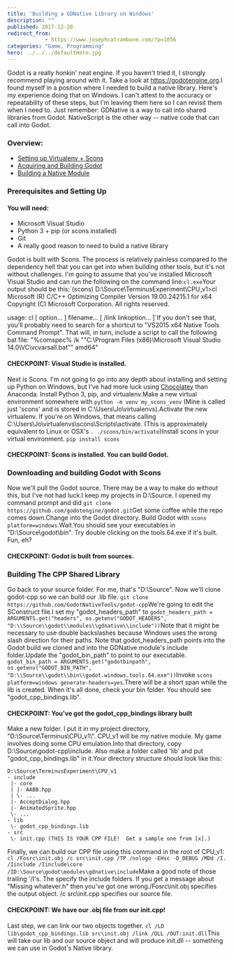 ```yaml
---
title: 'Building a GDNative Library on Windows'
description: ""
published: 2017-12-20
redirect_from: 
            - https://www.josephcatrambone.com/?p=1056
categories: "Game, Programming"
hero: ../../../defaultHero.jpg
---
```

Godot is a really honkin' neat engine. If you haven't tried it, I strongly recommend playing around with it. Take a look at <https://godotengine.org>.I found myself in a position where I needed to build a native library. Here's my experience doing that on Windows. I can't attest to the accuracy or repeatability of these steps, but I'm leaving them here so I can revisit them when I need to. Just remember: GDNative is a way to call into shared libraries from Godot. NativeScript is the other way -- native code that can call into Godot.

### Overview:

- [Setting up Virtualenv + Scons](#setup)
- [Acquiring and Building Godot](#buildgodot)
- [Building a Native Module](#buildnative)

### Prerequisites and Setting Up

#### You will need:

- Microsoft Visual Studio
- Python 3 + pip (or scons installed)
- Git
- A really good reason to need to build a native library

Godot is built with Scons. The process is relatively painless compared to the dependency hell that you can get into when building other tools, but it's not without challenges. I'm going to assume that you've installed Microsoft Visual Studio and can run the following on the command line:`cl.exe`Your output should be this:`(scons) D:\Source\TerminusExperiment\CPU_v1>cl Microsoft (R) C/C++ Optimizing Compiler Version 19.00.24215.1 for x64 Copyright (C) Microsoft Corporation. All rights reserved.

usage: cl [ option... ] filename... [ /link linkoption... ]`If you don't see that, you'll probably need to search for a shortcut to "VS2015 x64 Native Tools Command Prompt". That will, in turn, include a script to call the following bat file: "%comspec% /k ""C:\\Program Files (x86)\\Microsoft Visual Studio 14.0\\VC\\vcvarsall.bat"" amd64"

#### CHECKPOINT: Visual Studio is installed.

Next is Scons. I'm not going to go into any depth about installing and setting up Python on Windows, but I've had more luck using [Chocolatey](https://chocolatey.org/) than Anaconda. Install Python 3, pip, and virtualenv.Make a new virtual environment somewhere with `python -m venv my_scons_venv` (Mine is called just 'scons' and is stored in C:\\Users\\Jo\\virtualenvs).Activate the new virtualenv. If you're on Windows, that means calling C:\\Users\\Jo\\virtualenvs\\scons\\Scripts\\activate. (This is approximately equivalent to Linux or OSX's `. ./scons/bin/activate`)Install scons in your virtual environment. `pip install scons`

#### CHECKPOINT: Scons is installed. You can build Godot.

### Downloading and building Godot with Scons

Now we'll pull the Godot source. There may be a way to make do without this, but I've not had luck.I keep my projects in D:\\Source. I opened my command prompt and did `git clone https://github.com/godotengine/godot.git`Get some coffee while the repo comes down.Change into the Godot directory. Build Godot with `scons platform=windows`.Wait.You should see your executables in "D:\\Source\\godot\\bin". Try double clicking on the tools.64.exe if it's built. Fun, eh?

#### CHECKPOINT: Godot is built from sources.

### Building The CPP Shared Library

Go back to your source folder. For me, that's "D:\\Source". Now we'll clone godot-cpp so we can build our .lib file. `git clone https://github.com/GodotNativeTools/godot-cpp`We're going to edit the SConstruct file.I set my "godot_headers_path" to `godot_headers_path = ARGUMENTS.get("headers", os.getenv("GODOT_HEADERS", "D:\\Source\\godot\\modules\\gdnative\\include"))`Note that it might be necessary to use double backslashes because Windows uses the wrong slash direction for their paths. Note that godot_headers_path points into the Godot build we cloned and into the GDNative module's include folder.Update the "godot_bin_path" to point to our executable. `godot_bin_path = ARGUMENTS.get("godotbinpath", os.getenv("GODOT_BIN_PATH", "D:\\Source\\godot\\bin\\godot.windows.tools.64.exe"))`Invoke `scons platform=windows generate-headers=yes`.There will be a short span while the lib is created. When it's all done, check your bin folder. You should see "godot_cpp_bindings.lib".

#### CHECKPOINT: You've got the godot_cpp_bindings library built

Make a new folder. I put it in my project directory, "D:\\Source\\Terminus\\CPU_v1\\". CPU_v1 will be my native module. My game involves doing some CPU emulation.Into that directory, copy D:\\Source\\godot-cpp\\include. Also make a folder called 'lib' and put "godot_cpp_bindings.lib" in it.Your directory structure should look like this:

```
D:\Source\TerminusExperiment\CPU_v1
- include
 |- core
 | |- AABB.hpp
 | \- ...
 |- AcceptDialog.hpp
 |- AnimatedSprite.hpp
 \- ...
- lib
 \- godot_cpp_bindings.lib
- src
 \- init.cpp (THIS IS YOUR CPP FILE!  Get a sample one from [x].)
```

Finally, we can build our CPP file using this command in the root of CPU_v1: `cl /Fosrc\init.obj /c src\init.cpp /TP /nologo -EHsc -D_DEBUG /MDd /I. /Iinclude /Iinclude\core /ID:\Source\godot\modules\gdnative\include`Make a good note of those trailing '/I's. The specify the include folders. If you get a message about "Missing whatever.h" then you've got one wrong./Fosrc\\init.obj specifies the output object. /c src\\init.cpp specifies our source file.

#### CHECKPOINT: We have our .obj file from our init.cpp!

Last step, we can link our two objects together. `cl /LD lib\godot_cpp_bindings.lib src\init.obj /link /DLL /OUT:init.dll`This will take our lib and our source object and will produce init.dll -- something we can use in Godot's Native library.
